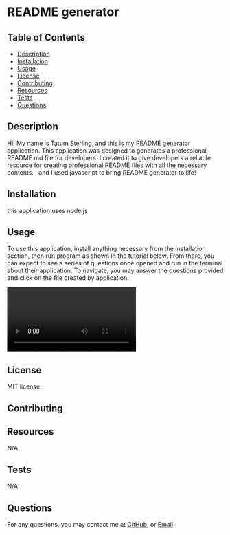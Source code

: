# README generator

## Table of Contents
- [Description](#description)
- [Installation](#installation)
- [Usage](#usage)
- [License](#license)
- [Contributing](#contributing)
- [Resources](#resources)
- [Tests](#tests)
- [Questions](#questions)

## Description
Hi! My name is Tatum Sterling, and this is my README generator application. This application was designed to generates a professional README.md file for developers. I created it to give developers a reliable resource for creating professional README files with all the necessary contents. , and I used javascript to bring README generator to life!
        
## Installation
this application uses node.js
        
## Usage
To use this application, install anything necessary from the installation section, then run program as shown in the tutorial below. From there, you can expect to see a series of questions once opened and run in the terminal about their application. To navigate, you may answer the questions provided and click on the file created by application.

![walkthrough](walkthrough/readme-generator-video.webm)
        
## License
MIT license
        
## Contributing

        
## Resources
N/A
        
## Tests
N/A
        
## Questions
For any questions, you may contact me at 
[GitHub](https://github.com/TatumSterling),
or [Email](mailto:tatumoakley29@hotmail.com)
